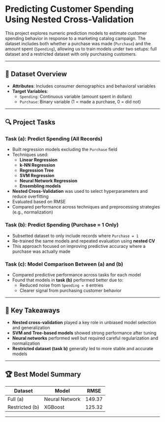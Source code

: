 # Predicting Customer Spending Using Nested Cross-Validation

This project explores numeric prediction models to estimate customer spending behavior in response to a marketing catalog campaign. The dataset includes both whether a purchase was made (`Purchase`) and the amount spent (`Spending`), allowing us to train models under two setups: full dataset and a restricted dataset with only purchasing customers.

---

## 📁 Dataset Overview

- **Attributes**: Includes consumer demographics and behavioral variables
- **Target Variables**:
  - `Spending`: Continuous variable (amount spent in dollars)
  - `Purchase`: Binary variable (1 = made a purchase, 0 = did not)

---

## 🔍 Project Tasks

### Task (a): Predict Spending (All Records)

- Built regression models excluding the `Purchase` field
- Techniques used:
  - **Linear Regression**
  - **k-NN Regression**
  - **Regression Tree**
  - **SVM Regression**
  - **Neural Network Regression**
  - **Ensembling models**
- **Nested Cross-Validation** was used to select hyperparameters and reduce overfitting
- Evaluated based on RMSE
- Compared performance across techniques and preprocessing strategies (e.g., normalization)

### Task (b): Predict Spending (Purchase = 1 Only)

- Subsetted dataset to only include records where `Purchase = 1`
- Re-trained the same models and repeated evaluation using **nested CV**
- This approach focused on improving predictive accuracy where a purchase was actually made

### Task (c): Model Comparison Between (a) and (b)

- Compared predictive performance across tasks for each model
- Found that models in **task (b)** performed better due to:
  - Reduced noise from `Spending = 0` entries
  - Clearer signal from purchasing customer behavior

---

## 🧠 Key Takeaways

- **Nested cross-validation** played a key role in unbiased model selection and generalization
- **SVM and Tree-based models** showed strong performance after tuning
- **Neural networks** performed well but required careful regularization and normalization
- **Restricted dataset (task b)** generally led to more stable and accurate models

---

## 🏆 Best Model Summary

| Dataset       | Model           | RMSE   |
|---------------|------------------|--------|
| Full (a)      | Neural Network   | 149.37  |
| Restricted (b)| XGBoost    | 125.32  |

---